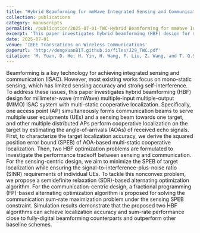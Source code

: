 ```yaml
---
title: "Hybrid Beamforming for mmWave Integrated Sensing and Communication with Multi-static Cooperative Localization"
collection: publications
category: manuscripts
permalink: /publication/2025-07-01-TWC-Hybrid Beamforming for mmWave Integrated Sensing and Communication with Multi-static Cooperative Localization-number-29
excerpt: 'This paper investigates hybrid beamforming (HBF) design for millimeter-wave (mmWave) multiple-input multiple-output (MIMO) ISAC system with multi-static cooperative localization..'
date: 2025-07-01
venue: 'IEEE Transcations on Wireless Communications'
paperurl: 'http://dongxuanBIT.github.io/files/J29_TWC.pdf'
citation: 'M. Yuan, D. He, H. Yin, H. Wang, F. Liu, Z. Wang, and T. Q.S. Quek, &quot;Hybrid Beamforming for mmWave Integrated Sensing and Communication with Multi-static Cooperative Localization,&quot; <i>IEEE Trans. Wireless Commun.</i>, Early Access, Jul. 2025.'
---
```


Beamforming is a key technology for achieving integrated sensing and communication (ISAC). However, most existing works focus on mono-static sensing, which has limited sensing accuracy and strong self-interference. To address these issues, this paper investigates hybrid beamforming (HBF) design for millimeter-wave (mmWave) multiple-input multiple-output (MIMO) ISAC system with multi-static cooperative localization. Specifically, one access point (AP) simultaneously forms communication beams to serve multiple user equipments (UEs) and a sensing beam towards one target, and other multiple distributed APs perform cooperative localization on the target by estimating the angle-of-arrivals (AOAs) of received echo signals. First, to characterize the target localization accuracy, we derive the squared position error bound (SPEB) of AOA-based multi-static cooperative localization. Then, two HBF optimization problems are formulated to investigate the performance tradeoff between sensing and communication. For the sensing-centric design, we aim to minimize the SPEB of target localization while ensuring the signal-to-interference-plus-noise ratio (SINR) requirements of individual UEs. To tackle this nonconvex problem, we propose a semidefinite relaxation (SDR)-based alternating optimization algorithm. For the communication-centric design, a fractional programming (FP)-based alternating optimization algorithm is proposed for solving the communication sum-rate maximization problem under the sensing SPEB constraint. Simulation results demonstrate that the proposed two HBF algorithms can achieve localization accuracy and sum-rate performance close to fully-digital beamforming counterparts and outperform other baseline schemes.
